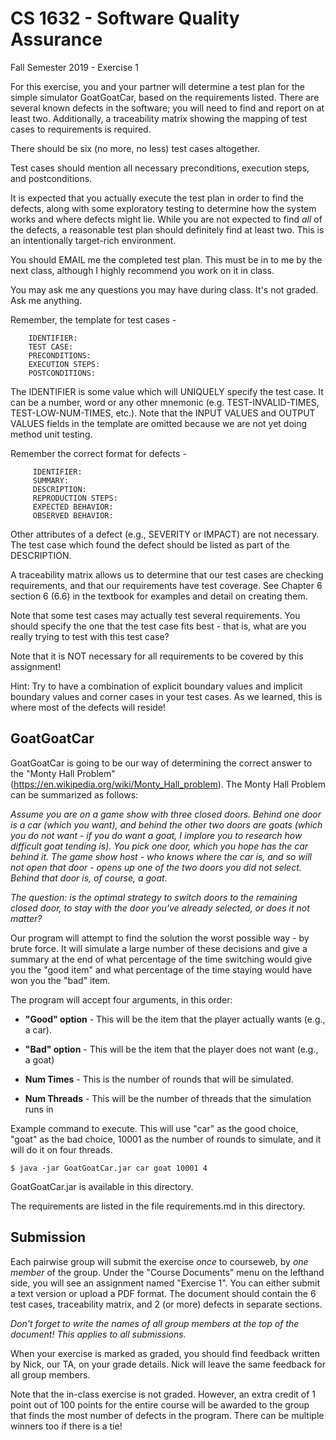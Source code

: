 # CS 1632 - Software Quality Assurance
Fall Semester 2019 - Exercise 1

For this exercise, you and your partner will determine a test plan for the simple simulator GoatGoatCar, based on the requirements listed.  There are several known defects in the software; you will need to find and report on at least two.  Additionally, a traceability matrix showing the mapping of test cases to requirements is required.  

There should be six (no more, no less) test cases altogether.

Test cases should mention all necessary preconditions, execution steps, and postconditions.

It is expected that you actually execute the test plan in order to find the defects, along with some exploratory testing to determine how the system works and where defects might lie.  While you are not expected to find *all* of the defects, a reasonable test plan should definitely find at least two.  This is an intentionally target-rich environment.

You should EMAIL me the completed test plan.  This must be in to me by the next class, although I highly recommend you work on it in class.

You may ask me any questions you may have during class.  It's not graded.  Ask me anything.

Remember, the template for test cases -

```
	IDENTIFIER:
	TEST CASE: 
	PRECONDITIONS:
	EXECUTION STEPS:
	POSTCONDITIONS:
```

The IDENTIFIER is some value which will UNIQUELY specify the test case.  It can be a number, word or any other mnemonic (e.g. TEST-INVALID-TIMES, TEST-LOW-NUM-TIMES, etc.).  Note that the INPUT VALUES and OUTPUT VALUES fields in the template are omitted because we are not yet doing method unit testing.

Remember the correct format for defects -

```
	 IDENTIFIER:
	 SUMMARY:
	 DESCRIPTION:
	 REPRODUCTION STEPS:
	 EXPECTED BEHAVIOR:
	 OBSERVED BEHAVIOR:
```

Other attributes of a defect (e.g., SEVERITY or IMPACT) are not necessary.  The test case which found the defect should be listed as part of the DESCRIPTION.

A traceability matrix allows us to determine that our test cases are checking requirements, and that our requirements have test coverage.  See Chapter 6 section 6 (6.6) in the textbook for examples and detail on creating them.

Note that some test cases may actually test several requirements.  You should specify the one that the test case fits best - that is, what are you really trying to test with this test case?

Note that it is NOT necessary for all requirements to be covered by this assignment!

Hint: Try to have a combination of explicit boundary values and implicit boundary values and corner cases in your test cases.  As we learned, this is where most of the defects will reside!

## GoatGoatCar
GoatGoatCar is going to be our way of determining the correct answer to the "Monty Hall Problem" (https://en.wikipedia.org/wiki/Monty_Hall_problem).  The Monty Hall Problem can be summarized as follows:

_Assume you are on a game show with three closed doors.  Behind one door is a car (which you want), and behind the other two doors are goats (which you do not want - if you do want a goat, I implore you to research how difficult goat tending is).  You pick one door, which you hope has the car behind it.  The game show host - who knows where the car is, and so will not open that door - opens up one of the two doors you did not select.  Behind that door is, of course, a goat._

_The question: is the optimal strategy to switch doors to the remaining closed door, to stay with the door you've already selected, or does it not matter?_

Our program will attempt to find the solution the worst possible way - by brute force.  It will simulate a large number of these decisions and give a summary at the end of what percentage of the time switching would give you the "good item" and what percentage of the time staying would have won you the "bad" item.

The program will accept four arguments, in this order:

* __"Good" option__ - This will be the item that the player actually wants (e.g., a car).

* __"Bad" option__ - This will be the item that the player does not want (e.g., a goat)

* __Num Times__ - This is the number of rounds that will be simulated.

* __Num Threads__ - This will be the number of threads that the simulation runs in

Example command to execute.  This will use "car" as the good choice, "goat" as the bad choice, 10001 as the number of rounds to simulate, and it will do it on four threads.

```
$ java -jar GoatGoatCar.jar car goat 10001 4
```

GoatGoatCar.jar is available in this directory.  

The requirements are listed in the file requirements.md in this directory.

## Submission

Each pairwise group will submit the exercise *once* to courseweb, by *one member* of the group.  Under the "Course Documents" menu on the lefthand side, you will see an assignment named "Exercise 1".  You can either submit a text version or upload a PDF format.  The document should contain the 6 test cases, traceability matrix, and 2 (or more) defects in separate sections.

*Don't forget to write the names of all group members at the top of the document! This applies to all submissions.*

When your exercise is marked as graded, you should find feedback written by Nick, our TA, on your grade details.  Nick will leave the same feedback for all group members.

Note that the in-class exercise is not graded.  However, an extra credit of 1 point out of 100 points for the entire course will be awarded to the group that finds the most number of defects in the program.  There can be multiple winners too if there is a tie!

